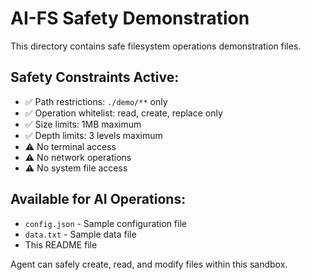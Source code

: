 # AI-FS Safety Demonstration

This directory contains safe filesystem operations demonstration files.

## Safety Constraints Active:
- ✅ Path restrictions: `./demo/**` only
- ✅ Operation whitelist: read, create, replace only  
- ✅ Size limits: 1MB maximum
- ✅ Depth limits: 3 levels maximum
- ⚠️ No terminal access
- ⚠️ No network operations
- ⚠️ No system file access

## Available for AI Operations:
- `config.json` - Sample configuration file
- `data.txt` - Sample data file
- This README file

Agent can safely create, read, and modify files within this sandbox.
